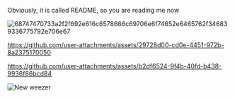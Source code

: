 Obviously, it is called README, so you are reading me now


![68747470733a2f2f692e616c6578666c69706e6f74652e6465762f346839336775792e706e67](https://github.com/user-attachments/assets/09b44db5-8a84-46aa-9e30-c1799f291dff)


https://github.com/user-attachments/assets/29728d00-cd0e-4451-972b-8a2375170050



https://github.com/user-attachments/assets/b2df6524-9f4b-40fd-b438-9936f86bcd84


![New weezer](https://github.com/user-attachments/assets/68649ea3-73d7-443b-8a45-0341c4f1c5b8)
